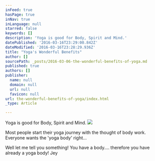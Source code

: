 ```yaml
---
inFeed: true
hasPage: true
inNav: true
inLanguage: null
starred: false
keywords: []
description: 'Yoga is good for Body, Spirit and Mind.'
datePublished: '2016-03-16T23:29:00.842Z'
dateModified: '2016-03-16T23:28:29.936Z'
title: "Yoga's Wonderful Benefits"
author: []
sourcePath: _posts/2016-03-06-the-wonderful-benefits-of-yoga.md
published: true
authors: []
publisher:
  name: null
  domain: null
  url: null
  favicon: null
url: the-wonderful-benefits-of-yoga/index.html
_type: Article

---
```

Yoga is good for Body, Spirit and Mind.
![](https://the-grid-user-content.s3-us-west-2.amazonaws.com/738c5a6e-81d7-4e65-837a-0faa260f9096.jpg)

Most people start their yoga journey with the thought of body work. Everyone wants the 'yoga body' right...

Well let me tell you something! You have a body.... therefore you have already a yoga body! Jey